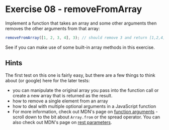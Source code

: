 # Exercise 08 - removeFromArray

Implement a function that takes an array and some other arguments then removes the other arguments from that array:

```javascript
removeFromArray([1, 2, 3, 4], 3); // should remove 3 and return [1,2,4]
```

See if you can make use of some built-in array methods in this exercise.

## Hints

The first test on this one is fairly easy, but there are a few things to think about (or google) here for the later tests:

- you can manipulate the original array you pass into the function call or create a new array that is returned as the result.
- how to remove a single element from an array
- how to deal with multiple optional arguments in a JavaScript function
- For more information, check out MDN's page on [function arguments](https://developer.mozilla.org/en-US/docs/Web/JavaScript/Reference/Functions/arguments) - scroll down to the bit about `Array.from` or the spread operator. You can also check out MDN's page on [rest parameters](https://developer.mozilla.org/en-US/docs/Web/JavaScript/Reference/Functions/rest_parameters).
 